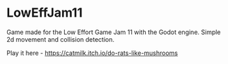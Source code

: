 # LowEffJam11
Game made for the Low Effort Game Jam 11 with the Godot engine. Simple 2d movement and collision detection.

Play it here - https://catmilk.itch.io/do-rats-like-mushrooms
